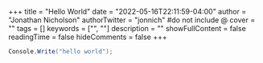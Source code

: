 +++
title = "Hello World"
date = "2022-05-16T22:11:59-04:00"
author = "Jonathan Nicholson"
authorTwitter = "jonnich" #do not include @
cover = ""
tags = []
keywords = ["", ""]
description = ""
showFullContent = false
readingTime = false
hideComments = false
+++

```csharp
Console.Write("hello world");
```
